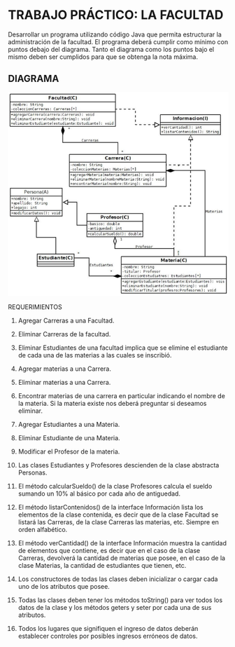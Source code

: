 # TRABAJO PRÁCTICO: LA FACULTAD

Desarrollar un programa utilizando código Java que permita estructurar la administración de la facultad. El programa
deberá cumplir como mínimo con puntos debajo del diagrama. Tanto el diagrama como los puntos bajo el mismo deben ser
cumplidos para que se obtenga la nota máxima.

## DIAGRAMA
![UML.png](UML.png)

REQUERIMIENTOS

1. Agregar Carreras a una Facultad.

2. Eliminar Carreras de la facultad.

3. Eliminar Estudiantes de una facultad implica que se elimine el estudiante de cada una de las materias a las cuales se inscribió.

4. Agregar materias a una Carrera.

5. Eliminar materias a una Carrera.

6. Encontrar materias de una carrera en particular indicando el nombre de la materia. Si la materia existe nos deberá preguntar si deseamos eliminar.

7. Agregar Estudiantes a una Materia.

8. Eliminar Estudiante de una Materia.

9. Modificar el Profesor de la materia.

10. Las clases Estudiantes y Profesores descienden de la clase abstracta Personas.

11. El método calcularSueldo() de la clase Profesores calcula el sueldo sumando un 10% al básico por cada año de antiguedad.

12. El método listarContenidos() de la interface Información lista los elementos de la clase contenida, es decir que de la clase Facultad se listará las Carreras, de la clase Carreras las materias, etc. Siempre en orden alfabético.

13. El método verCantidad() de la interface Información muestra la cantidad de elementos que contiene, es decir que en el caso de la clase Carreras, devolverá la cantidad de materias que posee, en el caso de la clase Materias, la cantidad de estudiantes que tienen, etc.

14. Los constructores de todas las clases deben inicializar o cargar cada uno de los atributos que posee.

15. Todas las clases deben tener los métodos toString() para ver todos los datos de la clase y los métodos geters y seter por cada una de sus atributos.

16. Todos los lugares que signifiquen el ingreso de datos deberán establecer controles por posibles ingresos erróneos de datos. 